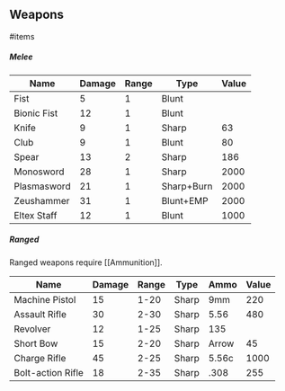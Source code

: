 Weapons
---
#items

##### Melee
| Name | Damage | Range | Type | Value |
|---|---|---|---|---|
| Fist | 5 | 1 | Blunt |   |
| Bionic Fist | 12 | 1 | Blunt |   |
| Knife | 9 | 1 | Sharp | 63 |
| Club | 9 | 1 | Blunt | 80 |
| Spear | 13 | 2 | Sharp | 186 |
| Monosword | 28 | 1 | Sharp | 2000 |
| Plasmasword | 21 | 1 | Sharp+Burn | 2000 |
| Zeushammer | 31 | 1 | Blunt+EMP | 2000 |
| Eltex Staff | 12 | 1 | Blunt | 1000 |


##### Ranged
Ranged weapons require [[Ammunition]].

| Name | Damage | Range | Type | Ammo | Value |
|---|---|---|---|---|---|
| Machine Pistol | 15 | 1-20 | Sharp | 9mm | 220 |
| Assault Rifle | 30 | 2-30 | Sharp | 5.56 | 480 |
| Revolver | 12 | 1-25 | Sharp | 135 |
| Short Bow | 15 | 2-20 | Sharp | Arrow | 45 |
| Charge Rifle | 45 | 2-25 | Sharp | 5.56c | 1000 |
| Bolt-action Rifle | 18 | 2-35 | Sharp | .308 | 255 |